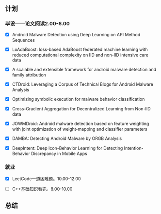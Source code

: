 ## 计划

### 毕设——论文阅读2.00-6.00

* [x] Android Malware Detection using Deep Learning on API Method Sequences
* [x] LoAdaBoost: loss-based AdaBoost federated machine learning with reduced computational complexity on IID and non-IID intensive care data
* [x] A scalable and extensible framework for android malware detection and family attribution
* [x] CTDroid: Leveraging a Corpus of Technical Blogs for Android Malware Analysis
* [x] Optimizing symbolic execution for malware behavior classification
* [x] Cross-Gradient Aggregation for Decentralized Learning from Non-IID data
* [x] JOWMDroid: Android malware detection based on feature weighting with joint optimization of weight-mapping and classifier parameters
* [x] DAMBA: Detecting Android Malware by ORGB Analysis
* [x] DeepIntent: Deep Icon-Behavior Learning for Detecting Intention-Behavior Discrepancy in Mobile Apps


### 就业

- [x] LeetCode一道困难题。10.00-12.00
- [ ] C++基础知识看完。8.00-10.00



## 总结